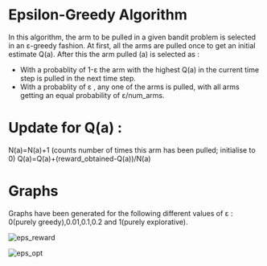 # Epsilon-Greedy Algorithm

In this algorithm, the arm to be pulled in a given bandit problem is selected in an &epsilon;-greedy fashion. 
At first, all the arms are pulled once to get an initial estimate Q(a). After this the arm pulled (a) is selected as : 

* With a probablity of 1-&epsilon; the arm with the highest Q(a) in the current time step is pulled in the next time step.
* With a probablity of &epsilon; , any one of the arms is pulled, with all arms getting an equal probability of &epsilon;/num_arms.

# Update for Q(a) : 

N(a)=N(a)+1 (counts number of times this arm has been pulled; initialise to 0)
Q(a)=Q(a)+(reward_obtained-Q(a))/N(a)

# Graphs

Graphs have been generated for the following different values of &epsilon; : 0(purely greedy),0.01,0.1,0.2 and 1(purely explorative).

![eps_reward](https://user-images.githubusercontent.com/17588365/43283652-187ca81a-9137-11e8-8219-8c3c89b30017.png)

![eps_opt](https://user-images.githubusercontent.com/17588365/43283654-1cef348a-9137-11e8-9a9f-169a30a4ba6d.png)
